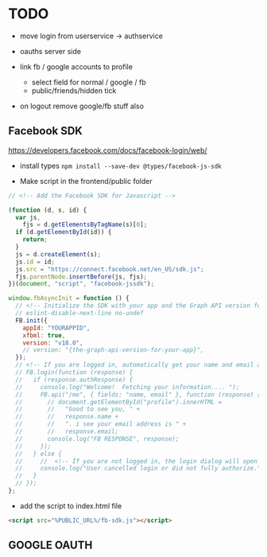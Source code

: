 # TODO

- move login from userservice -> authservice
- oauths server side
- link fb / google accounts to profile

  - select field for normal / google / fb
  - public/friends/hidden tick

- on logout remove google/fb stuff also

## Facebook SDK

https://developers.facebook.com/docs/facebook-login/web/

- install types
  `npm install --save-dev @types/facebook-js-sdk`

- Make script in the frontend/public folder

```js
// <!-- Add the Facebook SDK for Javascript -->

(function (d, s, id) {
  var js,
    fjs = d.getElementsByTagName(s)[0];
  if (d.getElementById(id)) {
    return;
  }
  js = d.createElement(s);
  js.id = id;
  js.src = "https://connect.facebook.net/en_US/sdk.js";
  fjs.parentNode.insertBefore(js, fjs);
})(document, "script", "facebook-jssdk");

window.fbAsyncInit = function () {
  // <!-- Initialize the SDK with your app and the Graph API version for your app -->
  // eslint-disable-next-line no-undef
  FB.init({
    appId: "YOURAPPID",
    xfbml: true,
    version: "v18.0",
    // version: "{the-graph-api-version-for-your-app}",
  });
  // <!-- If you are logged in, automatically get your name and email adress, your public profile information -->
  // FB.login(function (response) {
  //   if (response.authResponse) {
  //     console.log("Welcome!  Fetching your information.... ");
  //     FB.api("/me", { fields: "name, email" }, function (response) {
  //       // document.getElementById("profile").innerHTML =
  //       //   "Good to see you, " +
  //       //   response.name +
  //       //   ". i see your email address is " +
  //       //   response.email;
  //       console.log("FB RESPONSE", response);
  //     });
  //   } else {
  //     //  <!-- If you are not logged in, the login dialog will open for you to login asking for permission to get your public profile and email -->
  //     console.log("User cancelled login or did not fully authorize.");
  //   }
  // });
};
```

- add the script to index.html file

```html
<script src="%PUBLIC_URL%/fb-sdk.js"></script>
```

## GOOGLE OAUTH
